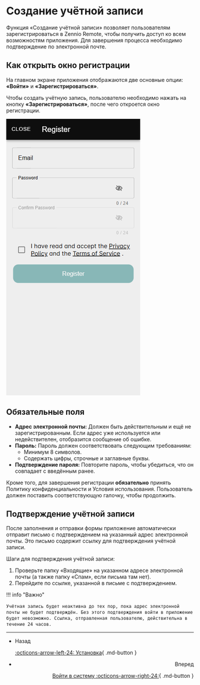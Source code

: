 # Создание учётной записи

Функция «Создание учётной записи» позволяет пользователям зарегистрироваться в Zennio Remote, чтобы получить доступ ко всем возможностям приложения. Для завершения процесса необходимо подтверждение по электронной почте.

## Как открыть окно регистрации

На главном экране приложения отображаются две основные опции: **«Войти»** и **«Зарегистрироваться»**.

Чтобы создать учётную запись, пользователю необходимо нажать на кнопку **«Зарегистрироваться»**, после чего откроется окно регистрации.

![register.png](../images/register.png)

## Обязательные поля

- **Адрес электронной почты:** Должен быть действительным и ещё не зарегистрированным. Если адрес уже используется или недействителен, отобразится сообщение об ошибке.
- **Пароль:** Пароль должен соответствовать следующим требованиям:
  - Минимум 8 символов.
  - Содержать цифры, строчные и заглавные буквы.
- **Подтверждение пароля:** Повторите пароль, чтобы убедиться, что он совпадает с введённым ранее.

Кроме того, для завершения регистрации **обязательно** принять Политику конфиденциальности и Условия использования. Пользователь должен поставить соответствующую галочку, чтобы продолжить.

## Подтверждение учётной записи

После заполнения и отправки формы приложение автоматически отправит письмо с подтверждением на указанный адрес электронной почты. Это письмо содержит ссылку для подтверждения учётной записи.

Шаги для подтверждения учётной записи:

1. Проверьте папку «Входящие» на указанном адресе электронной почты (а также папку «Спам», если письма там нет).
2. Перейдите по ссылке, указанной в письме с подтверждением.

!!! info "Важно"

    Учётная запись будет неактивна до тех пор, пока адрес электронной почты не будет подтверждён. Без этого подтверждения войти в приложение будет невозможно. Ссылка, отправленная пользователю, действительна в течение 24 часов.


---

<div class="grid cards" markdown>

- <div class="card" style="text-align: left;">Назад

    [:octicons-arrow-left-24: Установка](/zr-manual-ru/intro/install/){ .md-button }

- <div class="card" style="text-align: right;">Вперед
    
    [Войти в систему :octicons-arrow-right-24:](/zr-manual-ru/access_register/login/){ .md-button }

</div></div></div>